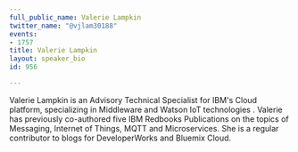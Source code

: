 ```yaml
---
full_public_name: Valerie Lampkin
twitter_name: "@vjlam30188"
events:
- 1757
title: Valerie Lampkin
layout: speaker_bio
id: 956

---
```

Valerie Lampkin is an Advisory Technical Specialist for IBM's Cloud platform, specializing in Middleware and Watson IoT technologies . Valerie has previously co-authored five IBM Redbooks Publications on the topics of Messaging, Internet of Things,  MQTT and Microservices. She is a regular contributor to blogs for DeveloperWorks and Bluemix Cloud.  